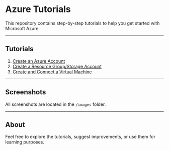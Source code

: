 # Azure Tutorials

This repository contains step-by-step tutorials to help you get started with Microsoft Azure.

---

## Tutorials
1. [Create an Azure Account](./tutorials/azure-account.md)
2. [Create a Resource Group/Storage Account](./tutorials/resource-group.md)
3. [Create and Connect a Virtual Machine](./tutorials/virtual-machine.md)

---

## Screenshots
All screenshots are located in the `/images` folder.

---

## About
Feel free to explore the tutorials, suggest improvements, or use them for learning purposes.

